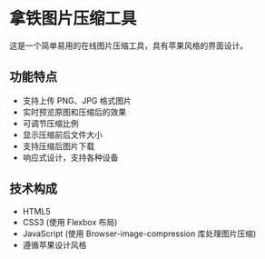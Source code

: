# 拿铁图片压缩工具

这是一个简单易用的在线图片压缩工具，具有苹果风格的界面设计。

## 功能特点

- 支持上传 PNG、JPG 格式图片
- 实时预览原图和压缩后的效果
- 可调节压缩比例
- 显示压缩前后文件大小
- 支持压缩后图片下载
- 响应式设计，支持各种设备

## 技术构成

- HTML5
- CSS3 (使用 Flexbox 布局)
- JavaScript (使用 Browser-image-compression 库处理图片压缩)
- 遵循苹果设计风格 